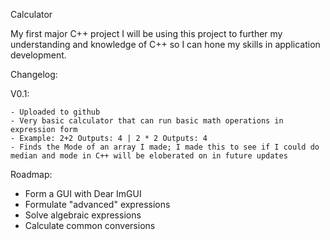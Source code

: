 Calculator

My first major C++ project
I will be using this project to further my understanding and knowledge of C++ so I can hone my skills in application development.

Changelog:

  V0.1:
  
    - Uploaded to github
    - Very basic calculator that can run basic math operations in expression form
    - Example: 2+2 Outputs: 4 | 2 * 2 Outputs: 4
    - Finds the Mode of an array I made; I made this to see if I could do median and mode in C++ will be eloberated on in future updates

Roadmap:
  - Form a GUI with Dear ImGUI
  - Formulate "advanced" expressions
  - Solve algebraic expressions
  - Calculate common conversions 

